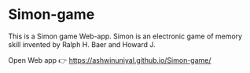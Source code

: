 # Simon-game
This is a Simon game Web-app. Simon is an electronic game of memory skill invented by Ralph H. Baer and Howard J.

Open Web app 👉 https://ashwinuniyal.github.io/Simon-game/
